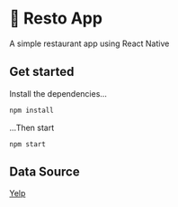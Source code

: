 # 🍔 Resto App
A simple restaurant app using React Native

## Get started
Install the dependencies...

```bash
npm install
```

...Then start
```
npm start
```


## Data Source

[Yelp](https://www.yelp.com/developers/documentation/v3/get_started)
